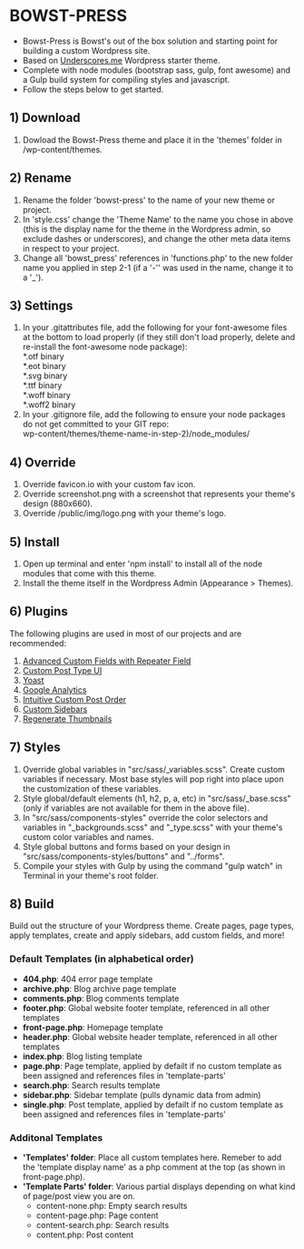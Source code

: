 # BOWST-PRESS

* Bowst-Press is Bowst's out of the box solution and starting point for building a custom Wordpress site.
* Based on [Underscores.me](http://underscores.me) Wordpress starter theme.
* Complete with node modules (bootstrap sass, gulp, font awesome) and a Gulp build system for compiling styles and javascript. 
* Follow the steps below to get started.

## 1) Download

1. Dowload the Bowst-Press theme and place it in the 'themes' folder in /wp-content/themes.

## 2) Rename

1. Rename the folder 'bowst-press' to the name of your new theme or project.
2. In 'style.css' change the 'Theme Name' to the name you chose in above (this is the display name for the theme in the Wordpress admin, so exclude dashes or underscores), and change the other meta data items in respect to your project.
3. Change all 'bowst_press' references in 'functions.php' to the new folder name you applied in step 2-1 (if a '-'' was used in the name, change it to a '_').

## 3) Settings

1. In your .gitattributes file, add the following for your font-awesome files at the bottom to load properly (if they still don't load properly, delete and re-install the font-awesome node package):    
*.otf binary  
*.eot binary  
*.svg binary  
*.ttf binary  
*.woff binary  
*.woff2 binary  
2. In your .gitignore file, add the following to ensure your node packages do not get committed to your GIT repo:  
wp-content/themes/theme-name-in-step-2)/node_modules/

## 4) Override

1. Override favicon.io with your custom fav icon.
2. Override screenshot.png with a screenshot that represents your theme's design (880x660).
3. Override /public/img/logo.png with your theme's logo.


## 5) Install

1. Open up terminal and enter 'npm install' to install all of the node modules that come with this theme.
2. Install the theme itself in the Wordpress Admin (Appearance > Themes).


## 6) Plugins

The following plugins are used in most of our projects and are recommended:

1. [Advanced Custom Fields with Repeater Field](https://wordpress.org/plugins/advanced-custom-fields/)
2. [Custom Post Type UI](https://wordpress.org/plugins/custom-post-type-ui/)
3. [Yoast](https://wordpress.org/plugins/wordpress-seo/)
4. [Google Analytics](https://wordpress.org/plugins/google-analytics-dashboard-for-wp/)
5. [Intuitive Custom Post Order](https://wordpress.org/plugins/intuitive-custom-post-order/)
6. [Custom Sidebars](https://wordpress.org/plugins/custom-sidebars/)
7. [Regenerate Thumbnails](https://wordpress.org/plugins/regenerate-thumbnails/)


## 7) Styles

1. Override global variables in "src/sass/_variables.scss".  Create custom variables if necessary.  Most base styles will pop right into place upon the customization of these variables. 
2. Style global/default elements (h1, h2, p, a, etc) in "src/sass/_base.scss" (only if variables are not available for them in the above file).
3. In "src/sass/components-styles" override the color selectors and variables in "_backgrounds.scss" and "_type.scss" with your theme's custom color variables and names.
4. Style global buttons and forms based on your design in "src/sass/components-styles/buttons" and "../forms".
5. Compile your styles with Gulp by using the command "gulp watch" in Terminal in your theme's root folder.


## 8) Build

Build out the structure of your Wordpress theme.  Create pages, page types, apply templates, create and apply sidebars, add custom fields, and more!

### Default Templates (in alphabetical order)

* **404.php**:  404 error page template
* **archive.php**:  Blog archive page template
* **comments.php**:  Blog comments template
* **footer.php**:  Global website footer template, referenced in all other templates
* **front-page.php**:  Homepage template
* **header.php**:  Global website header template, referenced in all other templates
* **index.php**:  Blog listing template
* **page.php**:  Page template, applied by defailt if no custom template as been assigned and references files in 'template-parts'
* **search.php**:  Search results template
* **sidebar.php**:  Sidebar template (pulls dynamic data from admin)
* **single.php**:  Post template, applied by defailt if no custom template as been assigned and references files in 'template-parts'

### Additonal Templates  

* **'Templates' folder**:  Place all custom templates here.  Remeber to add the 'template display name' as a php comment at the top (as shown in front-page.php).
* **'Template Parts' folder**:  Various partial displays depending on what kind of page/post view you are on.
	* content-none.php: Empty search results
	* content-page.php: Page content
	* content-search.php: Search results
	* content.php: Post content
